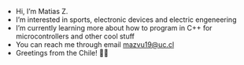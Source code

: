 - Hi, I’m Matias Z.
- I’m interested in sports, electronic devices and electric engeneering
- I’m currently learning more about how to program in C++ for microcontrollers and other cool stuff
- You can reach me through email mazvu19@uc.cl
- Greetings from the Chile! 🌿🌿
